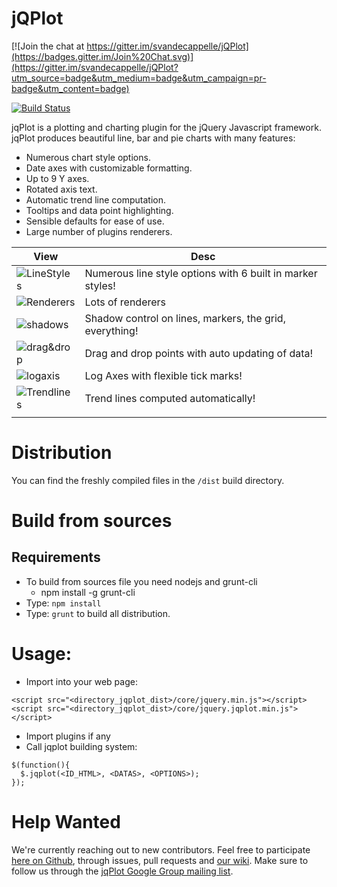 jQPlot
======

[![Join the chat at https://gitter.im/svandecappelle/jQPlot](https://badges.gitter.im/Join%20Chat.svg)](https://gitter.im/svandecappelle/jQPlot?utm_source=badge&utm_medium=badge&utm_campaign=pr-badge&utm_content=badge)

[![Build Status](https://travis-ci.org/svandecappelle/jQPlot.svg?branch=master)](https://travis-ci.org/svandecappelle/jQPlot)

jqPlot is a plotting and charting plugin for the jQuery Javascript framework. jqPlot produces beautiful line, bar and pie charts with many features:

* Numerous chart style options.
* Date axes with customizable formatting.
* Up to 9 Y axes.
* Rotated axis text.
* Automatic trend line computation.
* Tooltips and data point highlighting.
* Sensible defaults for ease of use.
* Large number of plugins renderers.

| View  | Desc |
| ----- | ---- |
| ![LineStyles](http://svandecappelle.github.io/jQPlot/public/img/linestyles2.jpeg) | Numerous line style options with 6 built in marker styles! |
| ![Renderers](http://svandecappelle.github.io/jQPlot/public/img/barchart.jpeg) | Lots of renderers |
| ![shadows](http://svandecappelle.github.io/jQPlot/public/img/shadow2.jpeg) | Shadow control on lines, markers, the grid, everything! |
| ![drag&drop](http://svandecappelle.github.io/jQPlot/public/img/dragdrop2.jpeg) | Drag and drop points with auto updating of data! |
| ![logaxis](http://svandecappelle.github.io/jQPlot/public/img/logaxes2.jpeg) | Log Axes with flexible tick marks! |
| ![Trendlines](http://svandecappelle.github.io/jQPlot/public/img/trendline2.jpeg) | Trend lines computed automatically! |
|  |  |

# Distribution
You can find the freshly compiled files in the ``/dist`` build directory.

# Build from sources
## Requirements
* To build from sources file you need nodejs and grunt-cli
  * npm install -g grunt-cli
* Type: ```npm install```
* Type: ```grunt``` to build all distribution.

# Usage:
* Import into your web page:
```
<script src="<directory_jqplot_dist>/core/jquery.min.js"></script>
<script src="<directory_jqplot_dist>/core/jquery.jqplot.min.js"></script>
```
* Import plugins if any
* Call jqplot building system:
```
$(function(){
  $.jqplot(<ID_HTML>, <DATAS>, <OPTIONS>);
});
```

# Help Wanted
We're currently reaching out to new contributors. Feel free to participate [here on Github](https://github.com/svandecappelle/jQPlot), through issues, pull requests and [our wiki](https://github.com/svandecappelle/jQPlot/wiki/Migrating-jQPlot-Plans). Make sure to follow us through the [jqPlot Google Group mailing list](http://groups.google.com/group/jqplot-users).
